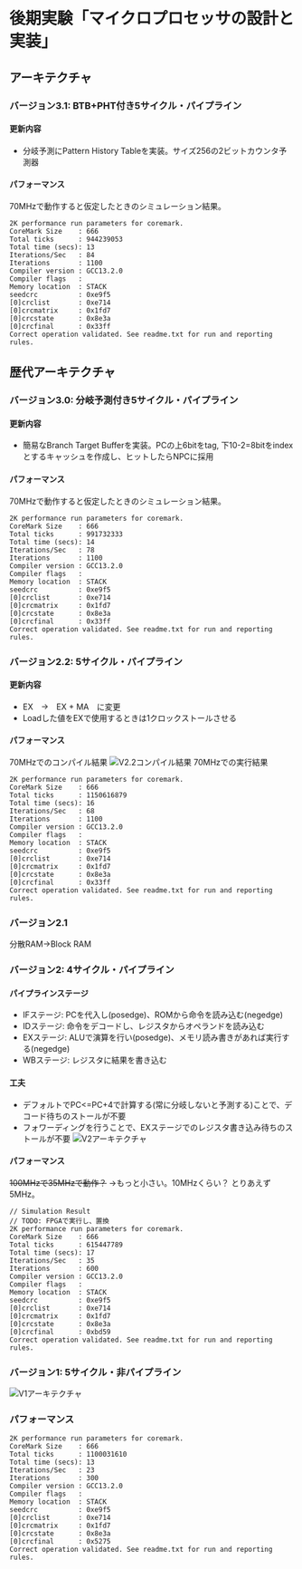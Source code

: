 # 後期実験「マイクロプロセッサの設計と実装」
## アーキテクチャ
### バージョン3.1: BTB+PHT付き5サイクル・パイプライン
#### 更新内容
- 分岐予測にPattern History Tableを実装。サイズ256の2ビットカウンタ予測器
#### パフォーマンス
70MHzで動作すると仮定したときのシミュレーション結果。
```
2K performance run parameters for coremark.
CoreMark Size    : 666
Total ticks      : 944239053
Total time (secs): 13
Iterations/Sec   : 84
Iterations       : 1100
Compiler version : GCC13.2.0
Compiler flags   : 
Memory location  : STACK
seedcrc          : 0xe9f5
[0]crclist       : 0xe714
[0]crcmatrix     : 0x1fd7
[0]crcstate      : 0x8e3a
[0]crcfinal      : 0x33ff
Correct operation validated. See readme.txt for run and reporting rules.
```

## 歴代アーキテクチャ
### バージョン3.0: 分岐予測付き5サイクル・パイプライン
#### 更新内容
- 簡易なBranch Target Bufferを実装。PCの上6bitをtag, 下10-2=8bitをindexとするキャッシュを作成し、ヒットしたらNPCに採用
#### パフォーマンス
70MHzで動作すると仮定したときのシミュレーション結果。
```
2K performance run parameters for coremark.
CoreMark Size    : 666
Total ticks      : 991732333
Total time (secs): 14
Iterations/Sec   : 78
Iterations       : 1100
Compiler version : GCC13.2.0
Compiler flags   : 
Memory location  : STACK
seedcrc          : 0xe9f5
[0]crclist       : 0xe714
[0]crcmatrix     : 0x1fd7
[0]crcstate      : 0x8e3a
[0]crcfinal      : 0x33ff
Correct operation validated. See readme.txt for run and reporting rules.
```

### バージョン2.2: 5サイクル・パイプライン
#### 更新内容
- EX　→　EX + MA　に変更
- Loadした値をEXで使用するときは1クロックストールさせる
#### パフォーマンス
70MHzでのコンパイル結果
![V2.2コンパイル結果](./fig/v2.2_50MHz.png)
70MHzでの実行結果
```
2K performance run parameters for coremark.
CoreMark Size    : 666
Total ticks      : 1150616879
Total time (secs): 16
Iterations/Sec   : 68
Iterations       : 1100
Compiler version : GCC13.2.0
Compiler flags   : 
Memory location  : STACK
seedcrc          : 0xe9f5
[0]crclist       : 0xe714
[0]crcmatrix     : 0x1fd7
[0]crcstate      : 0x8e3a
[0]crcfinal      : 0x33ff
Correct operation validated. See readme.txt for run and reporting rules.
```

### バージョン2.1
分散RAM→Block RAM

### バージョン2: 4サイクル・パイプライン
#### パイプラインステージ
- IFステージ: PCを代入し(posedge)、ROMから命令を読み込む(negedge)
- IDステージ: 命令をデコードし、レジスタからオペランドを読み込む
- EXステージ: ALUで演算を行い(posedge)、メモリ読み書きがあれば実行する(negedge)
- WBステージ: レジスタに結果を書き込む
#### 工夫
- デフォルトでPC<=PC+4で計算する(常に分岐しないと予測する)ことで、デコード待ちのストールが不要
- フォワーディングを行うことで、EXステージでのレジスタ書き込み待ちのストールが不要
![V2アーキテクチャ](./fig/v2.png)
#### パフォーマンス
~~100MHzで35MHzで動作？~~ →もっと小さい。10MHzくらい？
とりあえず5MHz。
```
// Simulation Result
// TODO: FPGAで実行し、置換
2K performance run parameters for coremark.
CoreMark Size    : 666
Total ticks      : 615447789
Total time (secs): 17
Iterations/Sec   : 35
Iterations       : 600
Compiler version : GCC13.2.0
Compiler flags   : 
Memory location  : STACK
seedcrc          : 0xe9f5
[0]crclist       : 0xe714
[0]crcmatrix     : 0x1fd7
[0]crcstate      : 0x8e3a
[0]crcfinal      : 0xbd59
Correct operation validated. See readme.txt for run and reporting rules.
```

### バージョン1: 5サイクル・非パイプライン
![V1アーキテクチャ](./fig/v1.png)
### パフォーマンス
```
2K performance run parameters for coremark.
CoreMark Size    : 666
Total ticks      : 1100031610
Total time (secs): 13
Iterations/Sec   : 23
Iterations       : 300
Compiler version : GCC13.2.0
Compiler flags   : 
Memory location  : STACK
seedcrc          : 0xe9f5
[0]crclist       : 0xe714
[0]crcmatrix     : 0x1fd7
[0]crcstate      : 0x8e3a
[0]crcfinal      : 0x5275
Correct operation validated. See readme.txt for run and reporting rules.

```